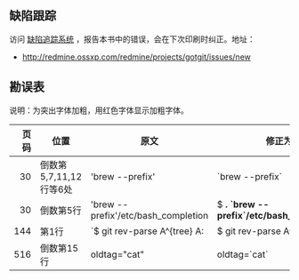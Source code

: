 
## 缺陷跟踪

访问 [缺陷追踪系统](http://redmine.ossxp.com/redmine/projects/gotgit/issues/new) ，报告本书中的错误，会在下次印刷时纠正。地址：

* <http://redmine.ossxp.com/redmine/projects/gotgit/issues/new>

## 勘误表

说明：为突出字体加粗，用红色字体显示加粗字体。

| 页码   | 位置                      | 原文                         | 修正为                       | 缺陷追踪                                             |
| ------:| ------------------------- | ---------------------------- | ---------------------------- | ---------------------------------------------------- |
|     30 | 倒数第5,7,11,12行等6处    | 'brew --prefix'              | \`brew --prefix\`            | [#146](http://redmine.ossxp.com/redmine/issues/146)  |
|     30 | 倒数第5行                 | 'brew --prefix'/etc/bash\_completion | $ **. \`brew --prefix\`/etc/bash\_completion** | [#152](http://redmine.ossxp.com/redmine/issues/152)  |
|    144 | 第1行                     | \`$ git rev-parse  A^{tree}  A:      | $ git rev-parse  A^{tree}  A:                  | [#153](http://redmine.ossxp.com/redmine/issues/153)  |
|    516 | 倒数第15行                | oldtag="cat"                 | oldtag=\`cat\`               | [#151](http://redmine.ossxp.com/redmine/issues/151)  |

